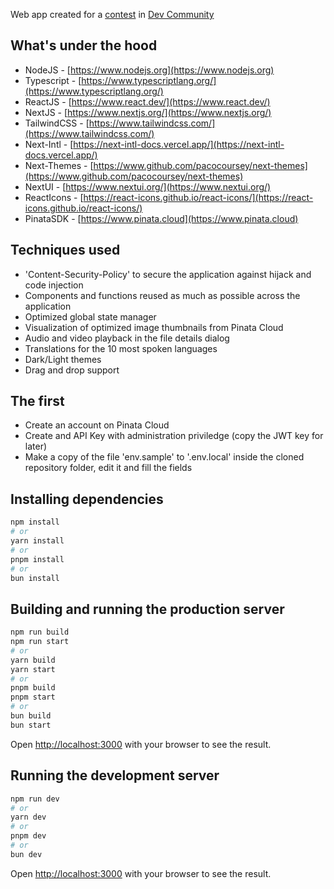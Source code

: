Web app created for a [contest](https://dev.to/challenges/pinata) in [Dev Community](https://dev.to)

## What's under the hood

-  NodeJS - [https://www.nodejs.org](https://www.nodejs.org)
-  Typescript - [https://www.typescriptlang.org/](https://www.typescriptlang.org/)
-  ReactJS - [https://www.react.dev/](https://www.react.dev/)
-  NextJS - [https://www.nextjs.org/](https://www.nextjs.org/)
-  TailwindCSS - [https://www.tailwindcss.com/](https://www.tailwindcss.com/)
-  Next-Intl - [https://next-intl-docs.vercel.app/](https://next-intl-docs.vercel.app/)
-  Next-Themes - [https://www.github.com/pacocoursey/next-themes](https://www.github.com/pacocoursey/next-themes)
-  NextUI - [https://www.nextui.org/](https://www.nextui.org/)
-  ReactIcons - [https://react-icons.github.io/react-icons/](https://react-icons.github.io/react-icons/)
-  PinataSDK - [https://www.pinata.cloud](https://www.pinata.cloud)

## Techniques used

-  'Content-Security-Policy' to secure the application against hijack and code injection
-  Components and functions reused as much as possible across the application
-  Optimized global state manager
-  Visualization of optimized image thumbnails from Pinata Cloud
-  Audio and video playback in the file details dialog
-  Translations for the 10 most spoken languages
-  Dark/Light themes
-  Drag and drop support

## The first

-  Create an account on Pinata Cloud
-  Create and API Key with administration priviledge (copy the JWT key for later)
-  Make a copy of the file 'env.sample' to '.env.local' inside the cloned repository folder, edit it and fill the fields

## Installing dependencies

```bash
npm install
# or
yarn install
# or
pnpm install
# or
bun install
```

## Building and running the production server

```bash
npm run build
npm run start
# or
yarn build
yarn start
# or
pnpm build
pnpm start
# or
bun build
bun start
```

Open [http://localhost:3000](http://localhost:3000) with your browser to see the result.

## Running the development server

```bash
npm run dev
# or
yarn dev
# or
pnpm dev
# or
bun dev
```

Open [http://localhost:3000](http://localhost:3000) with your browser to see the result.
